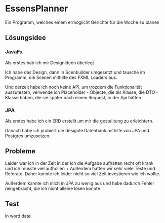 # EssensPlanner
Ein Programm, welches einem ermöglicht Gerichte für die Woche zu planen

## Lösungsidee
### JavaFx
Als erstes hab ich mir Designideen überlegt

Ich habe das Design, dann in Scenbuilder umgesetzt und tausche im Programm, die Scenen mithilfe des FXML Loaders aus. 

Und derzeit habe ich noch keine API, um trozdem die Funktionalität auszutesten, verwende ich Placeholder - Objecte, die als Klasse, die DTO - Klasse haben, die sie später nach einem Request, in der Api hätten

### JPA
Als erstes habe ich ein ERD erstellt um mir die gestalltung zu erleichtern. 

Danach habe ich probiert die designte Datenbank mithilfe von JPA und Postgres umzusetzen. 

## Probleme
Leider war ich in der Zeit in der ich die Aufgabe aufhatten recht oft krank und ich musste viel aufhollen + Außerdem hatten wir sehr viele Teste und Referate. Daher konnte ich leider nicht so viel Zeit investieren wie ich wollte. 

Außerdem kannte ich mich in JPA zu wenig aus und habe dadurch Fehler reingebracht, die ich nicht alleine lösen konnte

## Test 
 in word datei
